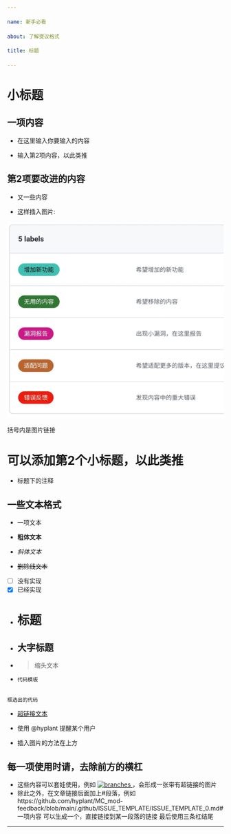 ```yaml
---

name: 新手必看

about: 了解提议格式

title: 标题

---
```

#   小标题

## 一项内容

- 在这里输入你要输入的内容

- 输入第2项内容，以此类推

## 第2项要改进的内容

- 又一些内容

- 这样插入图片:

![图片名称](https://github.com/hyplant/MC_mod-feedback/blob/main/资源/图片/提议/Screenshot_20211120-153853_Via.jpg?raw=true)

括号内是图片链接

# 可以添加第2个小标题，以此类推

- 标题下的注释

## 一些文本格式

- 一项文本

- **粗体文本**

- _斜体文本_

- ~~删除线文本~~

- [ ] 没有实现
- [x] 已经实现

- # 标题

- ## 大字标题

- > 缩头文本

- `代码模板`

```

框选出的代码

```

- [超链接文本](链接地址)

- 使用 @hyplant  提醒某个用户

- 插入图片的方法在上方

## 每一项使用时请，去除前方的横杠

- 这些内容可以套娃使用，例如
[ ![branches](https://user-images.githubusercontent.com/86937725/141673722-201261fe-210d-4b83-bf2d-858549f67cf7.gif) ](https://github.com/hyplant/MC_mod-feedback/branches)，会形成一张带有超链接的图片
- 除此之外，在文章链接后面加上#段落，例如https://github.com/hyplant/MC_mod-feedback/blob/main/.github/ISSUE_TEMPLATE/ISSUE_TEMPLATE_0.md#一项内容 
可以生成一个，直接链接到某一段落的链接
最后使用三条杠结尾
---

